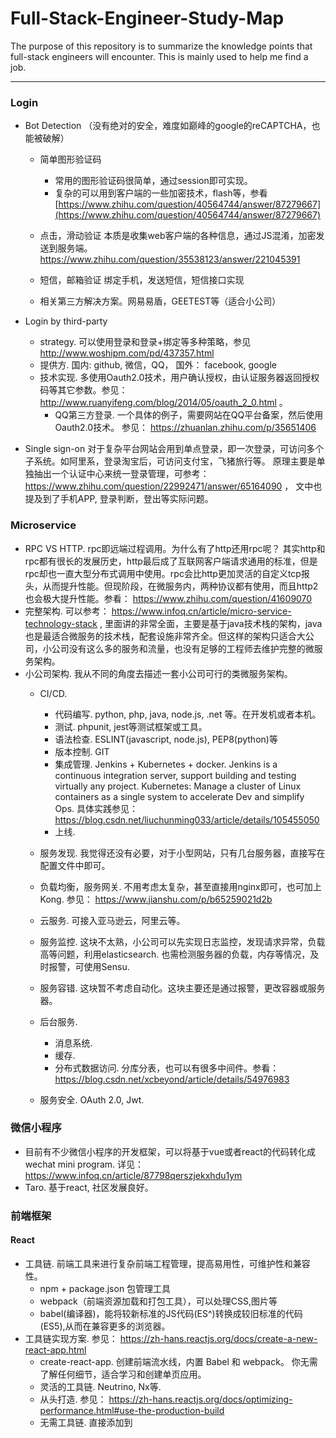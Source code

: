 # Full-Stack-Engineer-Study-Map
The purpose of this repository is to summarize the knowledge points that full-stack engineers will encounter. This is mainly used to help me find a job.

---
### Login
* Bot Detection （没有绝对的安全，难度如巅峰的google的reCAPTCHA，也能被破解）
  * 简单图形验证码 
    * 常用的图形验证码很简单，通过session即可实现。
    * 复杂的可以用到客户端的一些加密技术，flash等，参看 [https://www.zhihu.com/question/40564744/answer/87279667](https://www.zhihu.com/question/40564744/answer/87279667)
    
  * 点击，滑动验证 本质是收集web客户端的各种信息，通过JS混淆，加密发送到服务端。https://www.zhihu.com/question/35538123/answer/221045391
  * 短信，邮箱验证  绑定手机，发送短信，短信接口实现
  * 相关第三方解决方案。网易易盾，GEETEST等（适合小公司）

* Login by third-party
  * strategy. 可以使用登录和登录+绑定等多种策略，参见 http://www.woshipm.com/pd/437357.html
  * 提供方. 国内: github, 微信，QQ， 国外： facebook, google
  * 技术实现. 多使用Oauth2.0技术，用户确认授权，由认证服务器返回授权码等其它参数。参见： http://www.ruanyifeng.com/blog/2014/05/oauth_2_0.html 。
    * QQ第三方登录. 一个具体的例子，需要网站在QQ平台备案，然后使用Oauth2.0技术。 参见： https://zhuanlan.zhihu.com/p/35651406

* Single sign-on 对于复杂平台网站会用到单点登录，即一次登录，可访问多个子系统。如阿里系，登录淘宝后，可访问支付宝，飞猪旅行等。 原理主要是单独抽出一个认证中心来统一登录管理，可参考： https://www.zhihu.com/question/22992471/answer/65164090 ， 文中也提及到了手机APP, 登录判断，登出等实际问题。

### Microservice
* RPC VS HTTP. rpc即远端过程调用。为什么有了http还用rpc呢？ 其实http和rpc都有很长的发展历史，http最后成了互联网客户端请求通用的标准，但是rpc却也一直大型分布式调用中使用。rpc会比http更加灵活的自定义tcp报头，从而提升性能。但现阶段，在微服务内，两种协议都有使用，而且http2也会极大提升性能。参看： https://www.zhihu.com/question/41609070
* 完整架构. 可以参考： https://www.infoq.cn/article/micro-service-technology-stack , 里面讲的非常全面，主要是基于java技术栈的架构，java也是最适合微服务的技术栈，配套设施非常齐全。但这样的架构只适合大公司，小公司没有这么多的服务和流量，也没有足够的工程师去维护完整的微服务架构。
* 小公司架构. 我从不同的角度去描述一套小公司可行的类微服务架构。
  * CI/CD. 
    * 代码编写. python, php, java, node.js, .net 等。在开发机或者本机。
    * 测试. phpunit, jest等测试框架或工具。
    * 语法检查. ESLINT(javascript, node.js), PEP8(python)等
    * 版本控制. GIT
    * 集成管理. Jenkins + Kubernetes + docker. Jenkins is a continuous integration server, support building and testing virtually any project. Kubernetes: Manage a cluster of Linux containers as a single system to accelerate Dev and simplify Ops. 具体实践参见： https://blog.csdn.net/liuchunming033/article/details/105455050 
    * 上线. 

  * 服务发现. 我觉得还没有必要，对于小型网站，只有几台服务器，直接写在配置文件中即可。
  * 负载均衡，服务网关. 不用考虑太复杂，甚至直接用nginx即可，也可加上Kong. 参见： https://www.jianshu.com/p/b65259021d2b 
  * 云服务. 可接入亚马逊云，阿里云等。
  * 服务监控. 这块不太熟，小公司可以先实现日志监控，发现请求异常，负载高等问题，利用elasticsearch. 也需检测服务器的负载，内存等情况，及时报警，可使用Sensu. 
  * 服务容错. 这块暂不考虑自动化。这块主要还是通过报警，更改容器或服务器。
  * 后台服务.
    * 消息系统.
    * 缓存. 
    * 分布式数据访问. 分库分表，也可以有很多中间件。参看： https://blog.csdn.net/xcbeyond/article/details/54976983
  * 服务安全.  OAuth 2.0, Jwt. 

### 微信小程序
  *  目前有不少微信小程序的开发框架，可以将基于vue或者react的代码转化成wechat mini program. 详见： https://www.infoq.cn/article/87798qerszjekxhdu1ym
  *  Taro. 基于react, 社区发展良好。
   
### 前端框架
#### React
  * 工具链. 前端工具来进行复杂前端工程管理，提高易用性，可维护性和兼容性。   
    * npm + package.json 包管理工具
    * webpack（前端资源加载和打包工具），可以处理CSS,图片等
    * babel(编译器)，能将较新标准的JS代码(ES^)转换成较旧标准的代码(ES5),从而在兼容更多的浏览器。
  * 工具链实现方案. 参见： https://zh-hans.reactjs.org/docs/create-a-new-react-app.html   
    * create-react-app. 创建前端流水线，内置 Babel 和 webpack。 你无需了解任何细节，适合学习和创建单页应用。
    * 灵活的工具链. Neutrino, Nx等.
    * 从头打造. 参见： https://zh-hans.reactjs.org/docs/optimizing-performance.html#use-the-production-build
    * 无需工具链. 直接添加到<script>标签，开箱即用。 

### python后端框架
#### uWSGI + twisted 
  * 这是我在搜狗工作的时候，QQ输入法的后端架构。 
    * uWSGI是一个Web服务器，它实现了WSGI协议、uwsgi、http等协议。 参看：https://zhuanlan.zhihu.com/p/36448645  这里它往前端与nginx等代理服务器通信，获取用户请求。 往后端与twisted通信，处理用户请求。它本身又结合了mako网页模板，完成了现在前端框架（如：react,angular）等的工作。现在，人们通常使用react,vue等作为前端框架，同样，他们可以设置与Flask进行通讯。
    * 如果要部署生产环境，需要结合nginx,docker等。 
    * twisted
#### Flask
  * 如之前所写，现在都会用到Flask + 现代前端框架(vue, react等)
